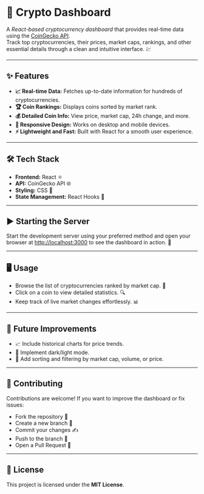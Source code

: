 # **🚀 Crypto Dashboard**

A *React-based cryptocurrency dashboard* that provides real-time data using the [CoinGecko API](https://www.coingecko.com/en/api).  
Track top cryptocurrencies, their prices, market caps, rankings, and other essential details through a clean and intuitive interface. 💹

---

## ✨ Features

- **📈 Real-time Data:** Fetches up-to-date information for hundreds of cryptocurrencies.  
- **🏆 Coin Rankings:** Displays coins sorted by market rank.  
- **💰 Detailed Coin Info:** View price, market cap, 24h change, and more.  
- **📱 Responsive Design:** Works on desktop and mobile devices.  
- **⚡ Lightweight and Fast:** Built with React for a smooth user experience.

---

## 🛠 Tech Stack

- **Frontend:** React ⚛️  
- **API:** CoinGecko API 🌐  
- **Styling:** CSS 💅  
- **State Management:** React Hooks 🔗

---

## ▶️ Starting the Server

Start the development server using your preferred method and open your browser at [http://localhost:3000](http://localhost:3000) to see the dashboard in action. 🌟

---

## 🖥 Usage

- Browse the list of cryptocurrencies ranked by market cap. 🏅  
- Click on a coin to view detailed statistics. 🔍  
- Keep track of live market changes effortlessly. 📊

---

## 🌟 Future Improvements

- 📈 Include historical charts for price trends.  
- 🌙 Implement dark/light mode.  
- 🔄 Add sorting and filtering by market cap, volume, or price.

---

## 🤝 Contributing

Contributions are welcome! If you want to improve the dashboard or fix issues:  
- Fork the repository 🍴  
- Create a new branch 🌿  
- Commit your changes ✍️  
- Push to the branch 🚀  
- Open a Pull Request 🔄

---

## 📄 License

This project is licensed under the **MIT License**.  
